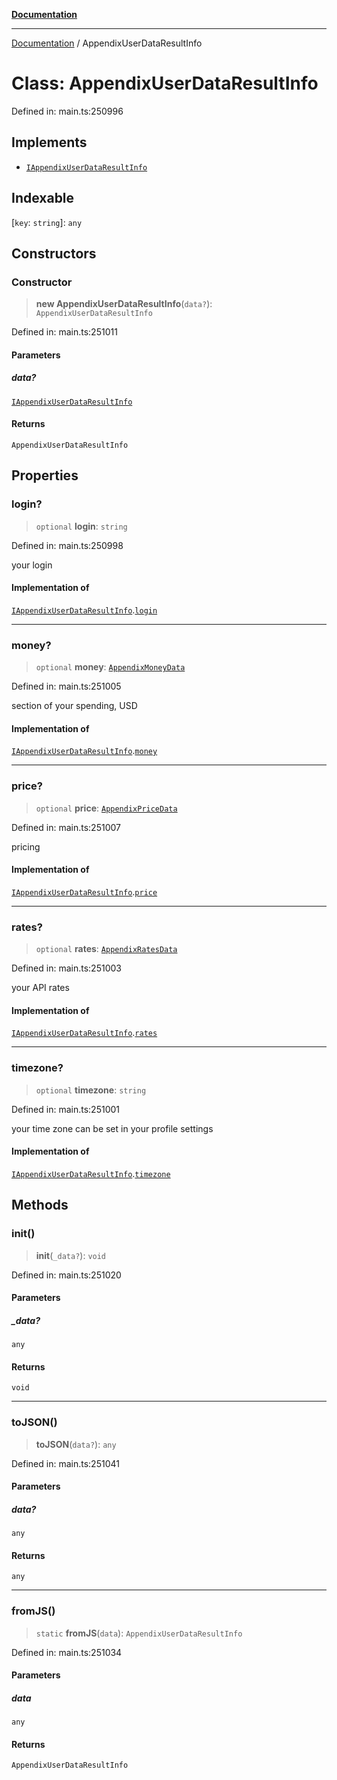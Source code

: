 [**Documentation**](../README.md)

***

[Documentation](../README.md) / AppendixUserDataResultInfo

# Class: AppendixUserDataResultInfo

Defined in: main.ts:250996

## Implements

- [`IAppendixUserDataResultInfo`](../interfaces/IAppendixUserDataResultInfo.md)

## Indexable

\[`key`: `string`\]: `any`

## Constructors

### Constructor

> **new AppendixUserDataResultInfo**(`data?`): `AppendixUserDataResultInfo`

Defined in: main.ts:251011

#### Parameters

##### data?

[`IAppendixUserDataResultInfo`](../interfaces/IAppendixUserDataResultInfo.md)

#### Returns

`AppendixUserDataResultInfo`

## Properties

### login?

> `optional` **login**: `string`

Defined in: main.ts:250998

your login

#### Implementation of

[`IAppendixUserDataResultInfo`](../interfaces/IAppendixUserDataResultInfo.md).[`login`](../interfaces/IAppendixUserDataResultInfo.md#login)

***

### money?

> `optional` **money**: [`AppendixMoneyData`](AppendixMoneyData.md)

Defined in: main.ts:251005

section of your spending, USD

#### Implementation of

[`IAppendixUserDataResultInfo`](../interfaces/IAppendixUserDataResultInfo.md).[`money`](../interfaces/IAppendixUserDataResultInfo.md#money)

***

### price?

> `optional` **price**: [`AppendixPriceData`](AppendixPriceData.md)

Defined in: main.ts:251007

pricing

#### Implementation of

[`IAppendixUserDataResultInfo`](../interfaces/IAppendixUserDataResultInfo.md).[`price`](../interfaces/IAppendixUserDataResultInfo.md#price)

***

### rates?

> `optional` **rates**: [`AppendixRatesData`](AppendixRatesData.md)

Defined in: main.ts:251003

your API rates

#### Implementation of

[`IAppendixUserDataResultInfo`](../interfaces/IAppendixUserDataResultInfo.md).[`rates`](../interfaces/IAppendixUserDataResultInfo.md#rates)

***

### timezone?

> `optional` **timezone**: `string`

Defined in: main.ts:251001

your time zone
can be set in your profile settings

#### Implementation of

[`IAppendixUserDataResultInfo`](../interfaces/IAppendixUserDataResultInfo.md).[`timezone`](../interfaces/IAppendixUserDataResultInfo.md#timezone)

## Methods

### init()

> **init**(`_data?`): `void`

Defined in: main.ts:251020

#### Parameters

##### \_data?

`any`

#### Returns

`void`

***

### toJSON()

> **toJSON**(`data?`): `any`

Defined in: main.ts:251041

#### Parameters

##### data?

`any`

#### Returns

`any`

***

### fromJS()

> `static` **fromJS**(`data`): `AppendixUserDataResultInfo`

Defined in: main.ts:251034

#### Parameters

##### data

`any`

#### Returns

`AppendixUserDataResultInfo`
